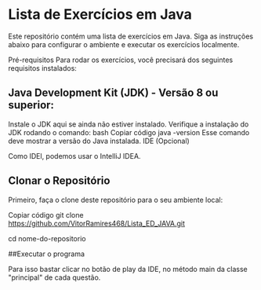 # Lista de Exercícios em Java
Este repositório contém uma lista de exercícios em Java. Siga as instruções abaixo para configurar o ambiente e executar os exercícios localmente.

Pré-requisitos
Para rodar os exercícios, você precisará dos seguintes requisitos instalados:

## Java Development Kit (JDK) - Versão 8 ou superior:

Instale o JDK aqui se ainda não estiver instalado.
Verifique a instalação do JDK rodando o comando:
bash
Copiar código
java -version
Esse comando deve mostrar a versão do Java instalada.
IDE (Opcional)

Como IDEl, podemos usar o IntelliJ IDEA.

## Clonar o Repositório
Primeiro, faça o clone deste repositório para o seu ambiente local:

Copiar código
git clone https://github.com/VitorRamires468/Lista_ED_JAVA.git

cd nome-do-repositorio

##Executar o programa

Para isso bastar clicar no botão de play da IDE, no método main da classe "principal" de cada questão.
